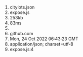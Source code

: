 1. citylots.json
2. expose.js
3. 253kb
4. 83ms
5. 
6. github.com
7. Mon, 24 Oct 2022 06:43:23 GMT
8. application/json; charset=utf-8
9. expose.js:4